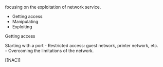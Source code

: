 focusing on the exploitation of network service. 
 -	 Getting access 
 -	 Manipulating 
 -	 Exploiting 

Getting access 

Starting with a port
	 - Restricted access: guest network, printer network, etc. 
	 - Overcoming the limitations of the network. 
	 
[[NAC]]